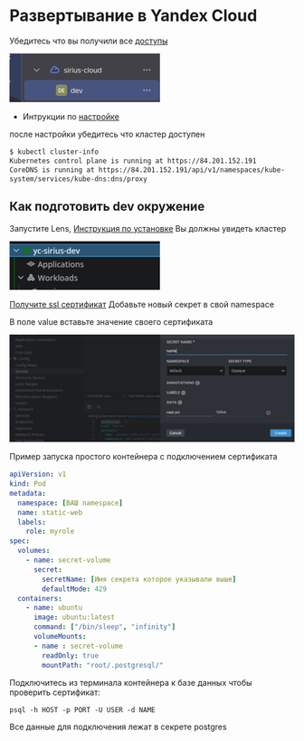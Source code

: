# Развертывание в Yandex Cloud
Убедитесь что вы получили все [доступы](https://console.yandex.cloud/)


![Выглядит так](https://github.com/Fergoth/k8s-test-django/raw/main/github_images/image.png)
* Интрукции по [настройке](https://disk.yandex.ru/i/QDZGXUP7aG3KOw)

после настройки убедитесь что кластер доступен
```shell
$ kubectl cluster-info
Kubernetes control plane is running at https://84.201.152.191
CoreDNS is running at https://84.201.152.191/api/v1/namespaces/kube-system/services/kube-dns:dns/proxy
```
## Как подготовить dev окружение
Запустите Lens, [Инструкция по установке](https://docs.k8slens.dev/getting-started/install-lens/)
Вы должны увидеть кластер

![](https://github.com/Fergoth/k8s-test-django/raw/main/github_images/image-1.png)

[Получите ssl сертификат](https://yandex.cloud/ru/docs/managed-postgresql/operations/connect) 
Добавьте новый секрет в свой namespace

В поле value вставьте значение своего сертификата

![alt text](https://github.com/Fergoth/k8s-test-django/raw/main/github_images/image-2.png)

Пример запуска простого контейнера с подключением сертификата
```yaml
apiVersion: v1
kind: Pod
metadata:
  namespace: [ВАШ namespace]
  name: static-web
  labels:
    role: myrole
spec:
  volumes:
    - name: secret-volume
      secret: 
        secretName: [Имя секрета которое указывали выше]
        defaultMode: 429
  containers:
    - name: ubuntu
      image: ubuntu:latest
      command: ["/bin/sleep", "infinity"]
      volumeMounts: 
      - name : secret-volume
        readOnly: true
        mountPath: "root/.postgresql/"
```
Подключитесь из терминала контейнера к базе данных чтобы проверить сертификат:
```shell
psql -h HOST -p PORT -U USER -d NAME
```
Все данные для подключения лежат в секрете postgres
